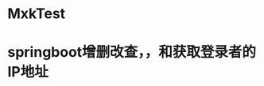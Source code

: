 # MxkTest
<html>
<head>
    <meta charset="UTF-8">
	<link href="/bootstrap.css" rel="stylesheet">
</head>
<body>
	<h1>springboot增删改查，，和获取登录者的IP地址</h1>
</body>
</html>

